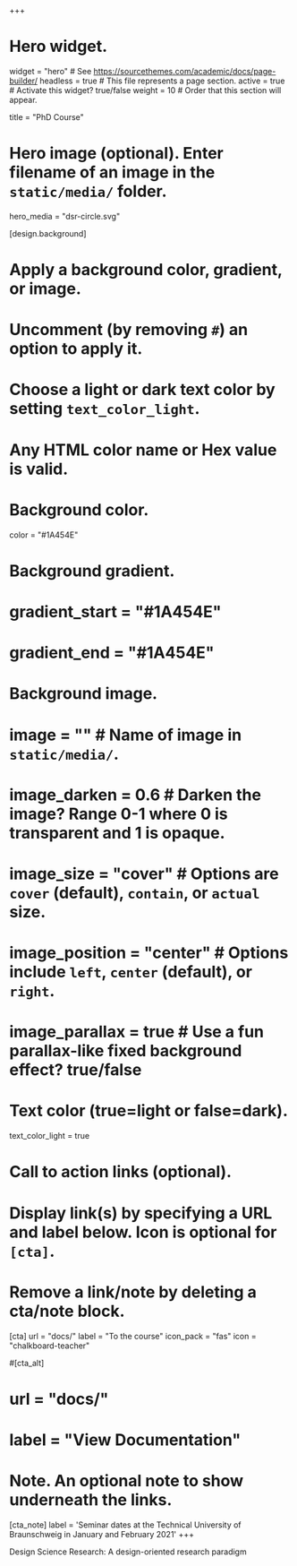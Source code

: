 +++
# Hero widget.
widget = "hero"  # See https://sourcethemes.com/academic/docs/page-builder/
headless = true  # This file represents a page section.
active = true  # Activate this widget? true/false
weight = 10  # Order that this section will appear.

title = "PhD Course"

# Hero image (optional). Enter filename of an image in the `static/media/` folder.
hero_media = "dsr-circle.svg"

[design.background]
  # Apply a background color, gradient, or image.
  #   Uncomment (by removing `#`) an option to apply it.
  #   Choose a light or dark text color by setting `text_color_light`.
  #   Any HTML color name or Hex value is valid.

  # Background color.
  color = "#1A454E"

  # Background gradient.
  # gradient_start = "#1A454E"
  # gradient_end = "#1A454E"

  # Background image.
  # image = ""  # Name of image in `static/media/`.
  # image_darken = 0.6  # Darken the image? Range 0-1 where 0 is transparent and 1 is opaque.
  # image_size = "cover"  #  Options are `cover` (default), `contain`, or `actual` size.
  # image_position = "center"  # Options include `left`, `center` (default), or `right`.
  # image_parallax = true  # Use a fun parallax-like fixed background effect? true/false

  # Text color (true=light or false=dark).
  text_color_light = true

# Call to action links (optional).
#   Display link(s) by specifying a URL and label below. Icon is optional for `[cta]`.
#   Remove a link/note by deleting a cta/note block.
[cta]
  url = "docs/"
  label = "To the course"
  icon_pack = "fas"
  icon = "chalkboard-teacher"

#[cta_alt]
#  url = "docs/"
#  label = "View Documentation"

# Note. An optional note to show underneath the links.
[cta_note]
  label = '<span>Seminar dates at the Technical University of Braunschweig in January and February 2021</span>'
+++

Design Science Research: A design-oriented research paradigm
